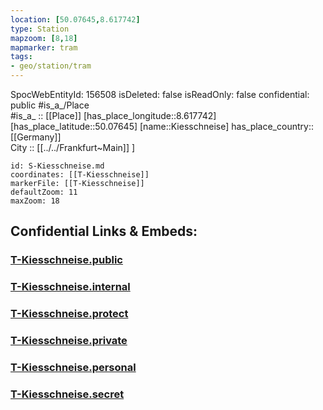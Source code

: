 ```yaml
---
location: [50.07645,8.617742] 
type: Station 
mapzoom: [8,18] 
mapmarker: tram 
tags:
- geo/station/tram
---
```

SpocWebEntityId: 156508
isDeleted: false
isReadOnly: false
confidential: public
#is_a_/Place  
#is_a_ :: [[Place]] 
[has_place_longitude::8.617742] 
[has_place_latitude::50.07645] 
[name::Kiesschneise] 
has_place_country:: [[Germany]]  
City :: [[../../Frankfurt~Main]] ] 


```leaflet
id: S-Kiesschneise.md
coordinates: [[T-Kiesschneise]] 
markerFile: [[T-Kiesschneise]] 
defaultZoom: 11 
maxZoom: 18
```


## Confidential Links & Embeds: 

### [T-Kiesschneise.public](/_public/\Earth\Continent\Europe\Europe~Central\Germany\Germany~West\Hessen\counties~Hessen\Frankfurt~Main\Stations-FFM~TT-Kiesschneise.public.md) 

### [T-Kiesschneise.internal](/_internal/\Earth\Continent\Europe\Europe~Central\Germany\Germany~West\Hessen\counties~Hessen\Frankfurt~Main\Stations-FFM~TT-Kiesschneise.internal.md) 

### [T-Kiesschneise.protect](/_protect/\Earth\Continent\Europe\Europe~Central\Germany\Germany~West\Hessen\counties~Hessen\Frankfurt~Main\Stations-FFM~TT-Kiesschneise.protect.md) 

### [T-Kiesschneise.private](/_private/\Earth\Continent\Europe\Europe~Central\Germany\Germany~West\Hessen\counties~Hessen\Frankfurt~Main\Stations-FFM~TT-Kiesschneise.private.md) 

### [T-Kiesschneise.personal](/_personal/\Earth\Continent\Europe\Europe~Central\Germany\Germany~West\Hessen\counties~Hessen\Frankfurt~Main\Stations-FFM~TT-Kiesschneise.personal.md) 

### [T-Kiesschneise.secret](/_secret/\Earth\Continent\Europe\Europe~Central\Germany\Germany~West\Hessen\counties~Hessen\Frankfurt~Main\Stations-FFM~TT-Kiesschneise.secret.md)

